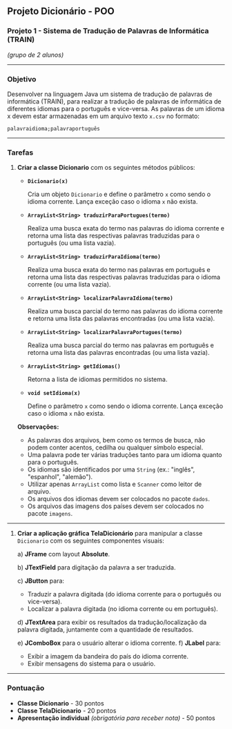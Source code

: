 ## Projeto Dicionário - POO

### Projeto 1 - Sistema de Tradução de Palavras de Informática (TRAIN)

*(grupo de 2 alunos)*

---

### **Objetivo**

Desenvolver na linguagem Java um sistema de tradução de palavras de informática (TRAIN), para realizar a tradução de palavras de informática de diferentes idiomas para o português e vice-versa. As palavras de um idioma x devem estar armazenadas em um arquivo texto `x.csv` no formato:

`palavraidioma;palavraportuguês`

---

### **Tarefas**

1. **Criar a classe Dicionario** com os seguintes métodos públicos:
    - **`Dicionario(x)`**
        
        Cria um objeto `Dicionario` e define o parâmetro `x` como sendo o idioma corrente. Lança exceção caso o idioma `x` não exista.
        
    - **`ArrayList<String> traduzirParaPortugues(termo)`**
        
        Realiza uma busca exata do termo nas palavras do idioma corrente e retorna uma lista das respectivas palavras traduzidas para o português (ou uma lista vazia).
        
    - **`ArrayList<String> traduzirParaIdioma(termo)`**
        
        Realiza uma busca exata do termo nas palavras em português e retorna uma lista das respectivas palavras traduzidas para o idioma corrente (ou uma lista vazia).
        
    - **`ArrayList<String> localizarPalavraIdioma(termo)`**
        
        Realiza uma busca parcial do termo nas palavras do idioma corrente e retorna uma lista das palavras encontradas (ou uma lista vazia).
        
    - **`ArrayList<String> localizarPalavraPortugues(termo)`**
        
        Realiza uma busca parcial do termo nas palavras em português e retorna uma lista das palavras encontradas (ou uma lista vazia).
        
    - **`ArrayList<String> getIdiomas()`**
        
        Retorna a lista de idiomas permitidos no sistema.
        
    - **`void setIdioma(x)`**
        
        Define o parâmetro `x` como sendo o idioma corrente. Lança exceção caso o idioma `x` não exista.
        
    
    **Observações:**
    
    - As palavras dos arquivos, bem como os termos de busca, não podem conter acentos, cedilha ou qualquer símbolo especial.
    - Uma palavra pode ter várias traduções tanto para um idioma quanto para o português.
    - Os idiomas são identificados por uma `String` (ex.: "inglês", "espanhol", "alemão").
    - Utilizar apenas `ArrayList` como lista e `Scanner` como leitor de arquivo.
    - Os arquivos dos idiomas devem ser colocados no pacote `dados`.
    - Os arquivos das imagens dos países devem ser colocados no pacote `imagens`.

---

1. **Criar a aplicação gráfica TelaDicionário** para manipular a classe `Dicionario` com os seguintes componentes visuais:
    
    a) **JFrame** com layout **Absolute**.
    
    b) **JTextField** para digitação da palavra a ser traduzida.
    
    c) **JButton** para:
    
    - Traduzir a palavra digitada (do idioma corrente para o português ou vice-versa).
    - Localizar a palavra digitada (no idioma corrente ou em português).

    d) **JTextArea** para exibir os resultados da tradução/localização da palavra digitada, juntamente com a quantidade de resultados.

    e) **JComboBox** para o usuário alterar o idioma corrente.
    f) **JLabel** para:
    - Exibir a imagem da bandeira do país do idioma corrente.
    - Exibir mensagens do sistema para o usuário.

---

### **Pontuação**

- **Classe Dicionario** - 30 pontos
- **Classe TelaDicionario** - 20 pontos
- **Apresentação individual** *(obrigatória para receber nota)* - 50 pontos